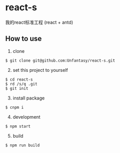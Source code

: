# react-s
我的react标准工程 (react + antd)

## How to use

1. clone
```
$ git clone git@github.com:Unfantasy/react-s.git
```
2. set this project to yourself
```
$ cd react-s
$ rd /s/q .git
$ git init
```
3. install package
```
$ cnpm i
```
4. development
```
$ npm start
```
5. build
```
$ npm run build
```
